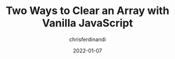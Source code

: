 ---
author: chrisferdinandi
date: 2022-01-07
draft: true
tags:
  - javascript
target_url: https://gomakethings.com/two-ways-to-clear-an-array-with-vanilla-javascript/
title: Two Ways to Clear an Array with Vanilla JavaScript
---